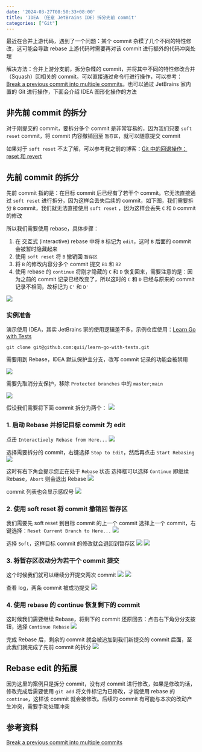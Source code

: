 ```yaml
---
date: '2024-03-27T08:50:33+08:00'
title: 'IDEA （任意 JetBrains IDE）拆分先前 commit'
categories: ["Git"]
---
```


最近在合并上游代码，遇到了一个问题：某个 commit 杂糅了几个不同的特性修改，这可能会导致 rebase 上游代码时需要再对该 commit 进行额外的代码冲突处理

解决方法：合并上游分支前，拆分杂糅的 commit，并将其中不同的特性修改合并（Squash）回相关的 commit。可以直接通过命令行进行操作，可以参考：[Break a previous commit into multiple commits](https://stackoverflow.com/a/6217314)。也可以通过 JetBrains 家内置的 Git 进行操作，下面会介绍 IDEA 图形化操作的方法

## 非先前 commit 的拆分

对于刚提交的 commit，要拆分多个 commit 是非常容易的，因为我们只要 `soft reset` commit，将 commit 内容撤销回至 `暂存区`，就可以随意提交 commit

如果对于 `soft reset` 不太了解，可以参考我之前的博客：[Git 中的回退操作：reset 和 revert ](https://www.cnblogs.com/aaronlinv/p/16454183.html)

## 先前 commit 的拆分

先前 commit 指的是：在目标 commit 后已经有了若干个 commit。它无法直接通过 `soft reset` 进行拆分，因为这样会丢失后续的 commit，如下图，我们需要拆分 `B` commit，我们就无法直接使用 `soft reset` ，因为这样会丢失 `C` 和 `D` commit 的修改

所以我们需要使用 rebase，具体步骤：
1. 在 交互式 (interactive) rebase 中将 `B` 标记为 `edit`，这时 `B` 后面的 commit 会被暂时隐藏起来
2. 使用 `soft reset` 将 `B` 撤销回 `暂存区`
3. 将 `B` 的修改内容分多个 commit 提交 `B1` 和 `B2`
4. 使用 rebase 的 `continue` 将刚才隐藏的 `C` 和 `D` 恢复回来，需要注意的是：因为之前的 commit 记录已经改变了，所以这时的 `C` 和 `D` 已经与原来的 commit 记录不相同，故标记为 `C'` 和 `D'`
 
![](../IDEA（任意JetBrainsIDE）拆分先前commit/1929786-20240406133647807-70803179.png)



### 实例准备
演示使用 IDEA，其实 JetBrains 家的使用逻辑差不多，示例仓库使用：[Learn Go with Tests](https://github.com/quii/learn-go-with-tests) 

```shell
git clone git@github.com:quii/learn-go-with-tests.git
```

需要用到 Rebase，IDEA 默认保护主分支，改写 commit 记录的功能会被禁用

![](../IDEA（任意JetBrainsIDE）拆分先前commit/1929786-20240326173139514-293363336.png)

需要先取消分支保护，移除 `Protected branches` 中的 `master;main`

![](../IDEA（任意JetBrainsIDE）拆分先前commit/1929786-20240326173325200-470557609.png)

假设我们需要将下面 commit 拆分为两个：
![](../IDEA（任意JetBrainsIDE）拆分先前commit/1929786-20240326173549906-1525247286.png)

### 1. 启动 Rebase 并标记目标 commit 为 edit

点击 `Interactively Rebase from Here...`
![](../IDEA（任意JetBrainsIDE）拆分先前commit/1929786-20240326173657561-355272434.png)

选择需要拆分的 commit，右键选择 `Stop to Edit`，然后再点击 `Start Rebasing`
![](../IDEA（任意JetBrainsIDE）拆分先前commit/1929786-20240326173955830-407995748.png)

这时有右下角会提示您正在处于 `Rebase` 状态
选择框可以选择 `Continue` 即继续 Rebase，`Abort` 则会退出 Rebase
![](../IDEA（任意JetBrainsIDE）拆分先前commit/1929786-20240326174502325-994025394.png)

commit 列表也会显示感叹号
![](../IDEA（任意JetBrainsIDE）拆分先前commit/1929786-20240326180325399-260917660.png)

### 2. 使用 soft reset 将 commit 撤销回 暂存区

我们需要先 soft reset 到目标 commit 的上一个 commit
选择上一个 commit，右键选择：`Reset Current Branch to Here...`
![](../IDEA（任意JetBrainsIDE）拆分先前commit/1929786-20240326181826922-371872963.png)

选择 `Soft`，这样目标 commit 的修改就会退回到暂存区
![](../IDEA（任意JetBrainsIDE）拆分先前commit/1929786-20240326181955939-1262699884.png)
![](../IDEA（任意JetBrainsIDE）拆分先前commit/1929786-20240326200723734-869876115.png)

### 3. 将暂存区改动分为若干个 commit 提交

这个时候我们就可以继续分开提交两次 commit
![](../IDEA（任意JetBrainsIDE）拆分先前commit/1929786-20240326200837139-649603743.png)
![](../IDEA（任意JetBrainsIDE）拆分先前commit/1929786-20240326200840847-260504442.png)

查看 log，两条 commit 被成功提交
![](../IDEA（任意JetBrainsIDE）拆分先前commit/1929786-20240326201317357-1477966212.png)

### 4. 使用 rebase 的 continue 恢复剩下的 commit

这时候我们需要继续 Rebase，将剩下的 commit 还原回去：点击右下角分分支按钮，选择 `Continue Rebase`
![](../IDEA（任意JetBrainsIDE）拆分先前commit/1929786-20240326204930715-1014809023.png)

完成 Rebase 后，剩余的 commit 就会被追加到我们新提交的 commit 后面，至此我们就完成了先前 commit 的拆分
![](../IDEA（任意JetBrainsIDE）拆分先前commit/1929786-20240326204843891-646919102.png)

## Rebase edit 的拓展

因为这里的案例只是拆分 commit，没有对 commit 进行修改，如果是修改的话，修改完成后需要使用 `git add` 将文件标记为已修改，才能使用 rebase 的 `continue`，这样该 commit 就会被修改。后续的 commit 有可能与本次的改动产生冲突，需要手动处理冲突

## 参考资料

[Break a previous commit into multiple commits](https://stackoverflow.com/a/6217314)
